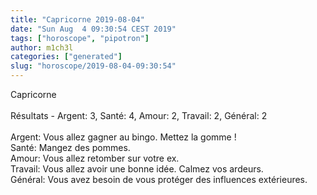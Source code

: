 ```yaml
---
title: "Capricorne 2019-08-04"
date: "Sun Aug  4 09:30:54 CEST 2019"
tags: ["horoscope", "pipotron"]
author: m1ch3l
categories: ["generated"]
slug: "horoscope/2019-08-04-09:30:54"
---
```


Capricorne<br>
<br>
Résultats - Argent: 3, Santé: 4, Amour: 2, Travail: 2, Général: 2<br>
<br>
Argent:  Vous allez gagner au bingo. Mettez la gomme !<br>
Santé:   Mangez des pommes. <br>
Amour:   Vous allez retomber sur votre ex. <br>
Travail: Vous allez avoir une bonne idée. Calmez vos ardeurs.<br>
Général: Vous avez besoin de vous protéger des influences extérieures.<br>
